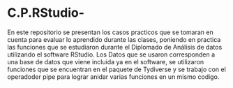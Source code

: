 # C.P.RStudio-
En este repositorio se presentan los casos practicos que se tomaran en cuenta  para evaluar lo aprendido durante las clases, poniendo en practica las funciones que se estudiaron durante el Diplomado de Análisis de datos utilizando el software RStudio. Los Datos que se usaron corresponden a una base de datos que viene incluida ya en el software, se utilizaron funciones que se encuentran en el paquete de Tydiverse y se trabajo con el operadoder pipe para lograr anidar varias funciones en un mismo codigo.

